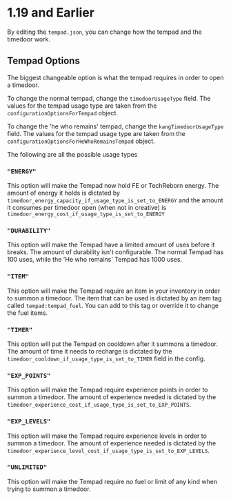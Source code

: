 # 1.19 and Earlier

By editing the `tempad.json`, you can change how the tempad and the timedoor work.

## Tempad Options

The biggest changeable option is what the tempad requires in order to open a timedoor.

To change the normal tempad, change the `timedoorUsageType` field. The values for the tempad usage type are taken from the `configurationOptionsForTempad` object.

To change the 'he who remains' tempad, change the `kangTimedoorUsageType` field. The values for the tempad usage type are taken from the `configurationOptionsForHeWhoRemainsTempad` object.

The following are all the possible usage types

### `"ENERGY"`

This option will make the Tempad now hold FE or TechReborn energy. The amount of energy it holds is dictated by `timedoor_energy_capacity_if_usage_type_is_set_to_ENERGY` and the amount it consumes per timedoor open (when not in creative) is `timedoor_energy_cost_if_usage_type_is_set_to_ENERGY`

### `"DURABILITY"`

This option will make the Tempad have a limited amount of uses before it breaks. The amount of durability isn't configurable. The normal Tempad has 100 uses, while the 'He who remains' Tempad has 1000 uses.

### `"ITEM"`

This option will make the Tempad require an item in your inventory in order to summon a timedoor. The item that can be used is dictated by an item tag called `tempad:tempad_fuel`. You can add to this tag or override it to change the fuel items.

### `"TIMER"`

This option will put the Tempad on cooldown after it summons a timedoor. The amount of time it needs to recharge is dictated by the `timedoor_cooldown_if_usage_type_is_set_to_TIMER` field in the config.

### `"EXP_POINTS"`

This option will make the Tempad require experience points in order to summon a timedoor. The amount of experience needed is dictated by the `timedoor_experience_cost_if_usage_type_is_set_to_EXP_POINTS`.

### `"EXP_LEVELS"`

This option will make the Tempad require experience levels in order to summon a timedoor. The amount of experience needed is dictated by the `timedoor_experience_level_cost_if_usage_type_is_set_to_EXP_LEVELS`.

### `"UNLIMITED"`

This option will make the Tempad require no fuel or limit of any kind when trying to summon a timedoor.
